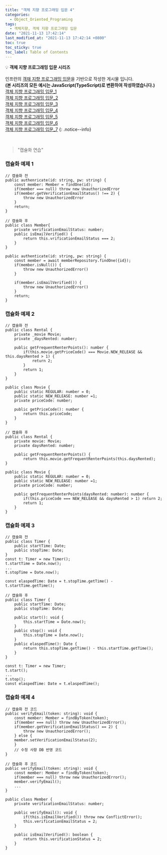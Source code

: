 ```yaml
---
title: "객체 지향 프로그래밍 입문 4"
categories:
  - Object_Oriented_Programing
tags:
  - 객체지향, 객체 지향 프로그래밍 입문
date: "2021-11-13 17:42:14"
last_modified_at: "2021-11-13 17:42:14 +0800"
toc: true
toc_sticky: true
toc_label: Table of Contents
---
```


💡 **객체 지향 프로그래밍 입문 시리즈**
<br><br> 인프런의 [객채 지향 프로그래밍 입문](https://www.inflearn.com/course/%EA%B0%9D%EC%B2%B4-%EC%A7%80%ED%96%A5-%ED%94%84%EB%A1%9C%EA%B7%B8%EB%9E%98%EB%B0%8D-%EC%9E%85%EB%AC%B8)을 기반으로 작성한 게시물 입니다.
<br> **(본 시리즈의 모든 예시는 JavaScript(TypeScript)로 변환하여 작성하였습니다.)**
<br> [객체 지향 프로그래밍 입문_1](https://kljopu.github.io/object_oriented_programing/oop_start_1/)
<br> [객체 지향 프로그래밍 입문_2](https://kljopu.github.io/object_oriented_programing/oop_start_2/)
<br> [객체 지향 프로그래밍 입문\_3](https://kljopu.github.io/object_oriented_programing/oop_start_3/)
<br> [객체 지향 프로그래밍 입문\_4](https://kljopu.github.io/object_oriented_programing/oop_start_4/)
<br> [객체 지향 프로그래밍 입문\_5](https://www.notion.so/_5-88bcb5aafa0f45d08d30dcc76c73f409)
<br> [객체 지향 프로그래밍 입문\_6](https://www.notion.so/_6-94e2069712f04ecd8c59871b0709b6ce)
<br> [객체 지향 프로그래밍 입문\_7](https://www.notion.so/_7-35065f3f7f65490cada89ccfe6825d28)
{: .notice--info}

<br>

> "캡슐화 연습"
> 

### 캡슐화 예제 1

```tsx
// 캡슐화 전
public authenricate(id: string, pw: string) {
    const member: Member = findOne(id);
    if(member === null) throw new UnauthorizedError
    if(member.getVerificationEmailStatus() !== 2) {
        throw new UnauthorizedError
    }
    return;
}

// 캡슐화 후
public class Member{
    private verificationEmailStatus: number;
    public isEmailVerified() {
        return this.vrificationEmailStatus === 2;
    }
}

public authenticate(id: string, pw: string) {
    const member = await memberRepository.findOne({id});
    if(member.isNull()) {
        throw new UnauthorizedError()
    }	
	
    if(member.isEmailVerified()) {
        throw new UnauthorizedError()
    }
    return;
}

```

### 캡슐화 예제 2

```tsx
// 캡슐화 전
public class Rental {
    private _movie Movie;
    private _daysRented: number;

    public getFrequentRenterPoints(): number {
        if(this.movie.getPriceCode() === Movie.NEW_RELEASE && this.daysRented > 1) {
            return 2;
        }
        return 1;
    }
}

public class Movie {
    public static REGULAR: number = 0;
    public static NEW_RELEASE: number =1;
    private priceCode: number;

    public getPriceCode(): number {
        return this.priceCode;
    }
}

// 캡슐화 후
public class Rental {
    private movie: Movie;
    private daysRented: number;

    public getFrequentRenterPoints() {
        return this.movie.getFrequentRenterPoints(this.daysRented);
}

public class Movie {
    public static REGULAR: number = 0;
    public static NEW_RELEASE: number =1;
    private priceCode: number;
	
    public getFrequentRenterPoints(daysRented: number): number {
        if(this.priceCode === NEW_RELEASE && daysRented > 1) return 2;
        return 1;
    }
}
```

### 캡슐화 예제 3

```tsx
// 캡슐화 전
public class Timer {
    public startTime: Date;
    public stopTime: Date;
}
const t: Timer = new Timer();
t.startTime = Date.now();
...
t.stopTime = Date.now();

const elaspedTime: Date = t.stopTime.getTime() - t.startTime.getTime();

// 캡슐화 후
public class Timer {
    public startTime: Date;
    public stopTime: Date;

    public start(): void {
        this.startTime = Date.now();
    }
    public stop(): void {
        this.stopTime = Date.now();
    }
    public elaspedTime(): Date {
        return this.stopTime.getTime() - this.startTime.getTime();
    }
}

const t: Timer = new Timer;
t.start();
...
t.stop();
const elaspedTime: Date = t.elaspedTime();
```

### 캡슐화 예제 4

```tsx
// 캡슐화 전 코드
public verifyEmail(token: string): void {
    const member: Member = findByToken(token);
    if(member === null) throw new UnauthorizedError();
    if(member.getVerificationEmailStatus() == 2) {
        throw new UnauthorizedError();
    } else {
    member.setVerificationEmailStatus(2);
    }
    // 수정 사항 DB 반영 코드
}

// 캡슐화 후 코드
public verifyEmail(token: string): void {
    const member: Member = findByToken(token);
    if(member === null) throw new UnauthorizedError();
    member.verifyEmail();
    ...
}

public class Member {
    private verificationEmailStatus: number;

    public verifyEmail(): void {
        if(this.isEmailVerified()) throw new ConflictError();
        this.verificationEmailStatus = 2;
    }

    public isEmailVerified(): boolean {
        return this.verificationStatus = 2;
    }
}
```